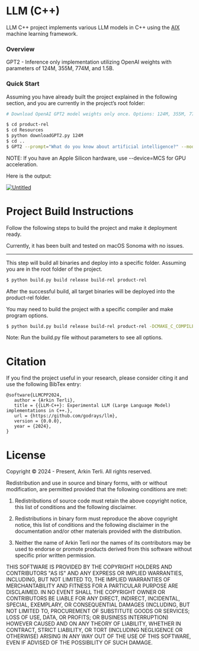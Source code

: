 # LLM (C++)

LLM C++ project implements various LLM models in C++ using the <a href="https://github.com/godrays/AIX">AIX</a> machine learning framework.

### Overview

GPT2 - Inference only implementation utilizing OpenAI weights with parameters of 124M, 355M, 774M, and 1.5B.

### Quick Start

Assuming you have already built the project explained in the following section, and you are currently in the project’s root folder:

```bash
# Download OpenAI GPT2 model weights only once. Options: 124M, 355M, 774M and 1558M

$ cd product-rel
$ cd Resources
$ python downloadGPT2.py 124M
$ cd ..
$ GPT2 --prompt="What do you know about artificial intelligence?" --model=124M --model-path=Resources\GPT2 --device=CPU
```

NOTE: If you have an Apple Silicon hardware, use --device=MCS for GPU acceleration.

Here is the output:

<a href="https://s11.gifyu.com/images/SBaAa.gif"><img src="https://s11.gifyu.com/images/SBaAa.gif" alt="Untitled" border="0" /></a>

# Project Build Instructions

Follow the following steps to build the project and make it deployment ready.

Currently, it has been built and tested on macOS Sonoma with no issues.

---

This step will build all binaries and deploy into a specific folder. Assuming you are in the root folder of the project.

```bash
$ python build.py build release build-rel product-rel
```

After the successful build, all target binaries will be deployed into the product-rel folder.

You may need to build the project with a specific compiler and make program options.

```bash
$ python build.py build release build-rel product-rel -DCMAKE_C_COMPILER=clang -DCMAKE_CXX_COMPILER=clang++ -DCMAKE_MAKE_PROGRAM=ninja -G Ninja
```

Note: Run the build.py file without parameters to see all options.

# Citation

If you find the project useful in your research, please consider citing it and use the following BibTex entry:

```
@software{LLMCPP2024,
   author = {Arkin Terli},
   title = {{LLM-C++}: Experimental LLM (Large Language Model) implementations in C++.},
   url = {https://github.com/godrays/llm},
   version = {0.0.0},
   year = {2024},
}
```

# License

Copyright © 2024 - Present, Arkin Terli. All rights reserved.

Redistribution and use in source and binary forms, with or without
modification, are permitted provided that the following conditions are met:

1. Redistributions of source code must retain the above copyright
   notice, this list of conditions and the following disclaimer.

2. Redistributions in binary form must reproduce the above copyright
   notice, this list of conditions and the following disclaimer in the
   documentation and/or other materials provided with the distribution.

3. Neither the name of Arkin Terli nor the names of its contributors may be
   used to endorse or promote products derived from this software without
   specific prior written permission.

THIS SOFTWARE IS PROVIDED BY THE COPYRIGHT HOLDERS AND CONTRIBUTORS "AS IS"
AND ANY EXPRESS OR IMPLIED WARRANTIES, INCLUDING, BUT NOT LIMITED TO, THE
IMPLIED WARRANTIES OF MERCHANTABILITY AND FITNESS FOR A PARTICULAR PURPOSE
ARE DISCLAIMED. IN NO EVENT SHALL THE COPYRIGHT OWNER OR CONTRIBUTORS BE
LIABLE FOR ANY DIRECT, INDIRECT, INCIDENTAL, SPECIAL, EXEMPLARY, OR
CONSEQUENTIAL DAMAGES (INCLUDING, BUT NOT LIMITED TO, PROCUREMENT OF
SUBSTITUTE GOODS OR SERVICES; LOSS OF USE, DATA, OR PROFITS; OR BUSINESS
INTERRUPTION) HOWEVER CAUSED AND ON ANY THEORY OF LIABILITY, WHETHER IN
CONTRACT, STRICT LIABILITY, OR TORT (INCLUDING NEGLIGENCE OR OTHERWISE)
ARISING IN ANY WAY OUT OF THE USE OF THIS SOFTWARE, EVEN IF ADVISED OF THE
POSSIBILITY OF SUCH DAMAGE.
